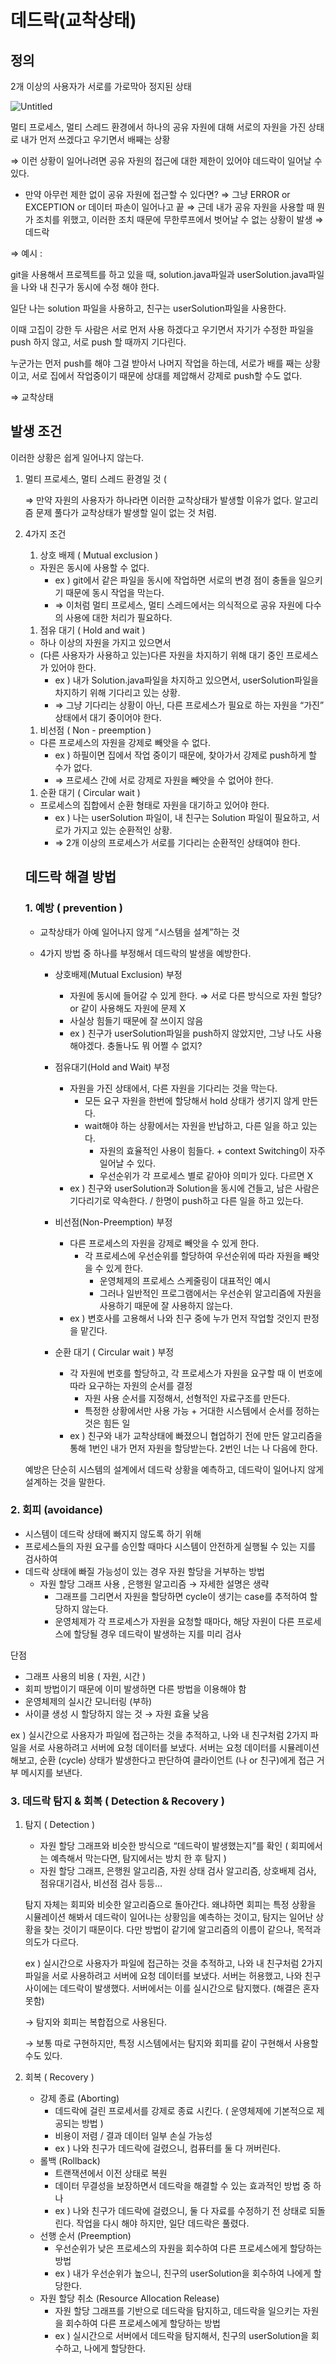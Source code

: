 # 데드락(교착상태)

## 정의

2개 이상의 사용자가 서로를 가로막아 정지된 상태

![Untitled](image/deadlock.png)

멀티 프로세스, 멀티 스레드 환경에서 하나의 공유 자원에 대해 서로의 자원을 가진 상태로 내가 먼저 쓰겠다고 우기면서 배째는 상황

⇒ 이런 상황이 일어나려면 공유 자원의 접근에 대한 제한이 있어야 데드락이 일어날 수 있다.

- 만약 아무런 제한 없이 공유 자원에 접근할 수 있다면?
  ⇒ 그냥 ERROR or EXCEPTION or 데이터 파손이 일어나고 끝
  ⇒ 근데 내가 공유 자원을 사용할 때 뭔가 조치를 위했고, 이러한 조치 때문에 무한루프에서 벗어날 수 없는 상황이 발생 ⇒ 데드락

⇒ 예시 :

git을 사용해서 프로젝트를 하고 있을 때, solution.java파일과 userSolution.java파일을 나와 내 친구가 동시에 수정 해야 한다.

일단 나는 solution 파일을 사용하고, 친구는 userSolution파일을 사용한다.

이때 고집이 강한 두 사람은 서로 먼저 사용 하겠다고 우기면서 자기가 수정한 파일을 push 하지 않고, 서로 push 할 때까지 기다린다.

누군가는 먼저 push를 해야 그걸 받아서 나머지 작업을 하는데, 서로가 배를 째는 상황이고, 서로 집에서 작업중이기 때문에 상대를 제압해서 강제로 push할 수도 없다.

⇒ 교착상태

## 발생 조건

이러한 상황은 쉽게 일어나지 않는다.

1. 멀티 프로세스, 멀티 스레드 환경일 것 (

   ⇒ 만약 자원의 사용자가 하나라면 이러한 교착상태가 발생할 이유가 없다. 알고리즘 문제 풀다가 교착상태가 발생할 일이 없는 것 처럼.

2. 4가지 조건

   1. 상호 배제 ( Mutual exclusion )

   - 자원은 동시에 사용할 수 없다.
     - ex ) git에서 같은 파일을 동시에 작업하면 서로의 변경 점이 충돌을 일으키기 때문에 동시 작업을 막는다.
     - ⇒ 이처럼 멀티 프로세스, 멀티 스레드에서는 의식적으로 공유 자원에 다수의 사용에 대한 처리가 필요하다.

   1. 점유 대기 ( Hold and wait )

   - 하나 이상의 자원을 가지고 있으면서
   - (다른 사용자가 사용하고 있는)다른 자원을 차지하기 위해 대기 중인 프로세스가 있어야 한다.
     - ex ) 내가 Solution.java파일을 차지하고 있으면서, userSolution파일을 차지하기 위해 기다리고 있는 상황.
     - ⇒ 그냥 기다리는 상황이 아닌, 다른 프로세스가 필요로 하는 자원을 “가진” 상태에서 대기 중이어야 한다.

   1. 비선점 ( Non - preemption )

   - 다른 프로세스의 자원을 강제로 빼앗을 수 없다.
     - ex ) 하필이면 집에서 작업 중이기 때문에, 찾아가서 강제로 push하게 할 수가 없다.
     - ⇒ 프로세스 간에 서로 강제로 자원을 빼앗을 수 없어야 한다.

   1. 순환 대기 ( Circular wait )

   - 프로세스의 집합에서 순환 형태로 자원을 대기하고 있어야 한다.
     - ex ) 나는 userSolution 파일이, 내 친구는 Solution 파일이 필요하고, 서로가 가지고 있는 순환적인 상황.
     - ⇒ 2개 이상의 프로세스가 서로를 기다리는 순환적인 상태여야 한다.

   ## 데드락 해결 방법

   ### 1. 예방 ( prevention )

   - 교착상태가 아예 일어나지 않게 “시스템을 설계”하는 것
   - 4가지 방법 중 하나를 부정해서 데드락의 발생을 예방한다.

     - 상호배제(Mutual Exclusion) 부정
       - 자원에 동시에 들어갈 수 있게 한다.
         ⇒ 서로 다른 방식으로 자원 할당? or 같이 사용해도 자원에 문제 X
       - 사실상 힘들기 때문에 잘 쓰이지 않음
       - ex ) 친구가 userSolution파일을 push하지 않았지만, 그냥 나도 사용해야겠다. 충돌나도 뭐 어쩔 수 없지?
     - 점유대기(Hold and Wait) 부정
       - 자원을 가진 상태에서, 다른 자원을 기다리는 것을 막는다.
         - 모든 요구 자원을 한번에 할당해서 hold 상태가 생기지 않게 만든다.
         - wait해야 하는 상황에서는 자원을 반납하고, 다른 일을 하고 있는다.
           - 자원의 효율적인 사용이 힘들다. + context Switching이 자주 일어날 수 있다.
           - 우선순위가 각 프로세스 별로 같아야 의미가 있다. 다르면 X
       - ex ) 친구와 userSolution과 Solution을 동시에 건들고, 남은 사람은 기다리기로 약속한다. / 한명이 push하고 다른 일을 하고 있는다.
     - 비선점(Non-Preemption) 부정

       - 다른 프로세스의 자원을 강제로 빼앗을 수 있게 한다.
         - 각 프로세스에 우선순위를 할당하여 우선순위에 따라 자원을 빼앗을 수 있게 한다.
           - 운영체제의 프로세스 스케줄링이 대표적인 예시
           - 그러나 일반적인 프로그램에서는 우선순위 알고리즘에 자원을 사용하기 때문에 잘 사용하지 않는다.
       - ex ) 변호사를 고용해서 나와 친구 중에 누가 먼저 작업할 것인지 판정을 맡긴다.

     - 순환 대기 ( Circular wait ) 부정
       - 각 자원에 번호를 할당하고, 각 프로세스가 자원을 요구할 때 이 번호에 따라 요구하는 자원의 순서를 결정
         - 자원 사용 순서를 지정해서, 선형적인 자료구조를 만든다.
         - 특정한 상황에서만 사용 가능 + 거대한 시스템에서 순서를 정하는 것은 힘든 일
       - ex ) 친구와 내가 교착상태에 빠졌으니 협업하기 전에 만든 알고리즘을 통해 1번인 내가 먼저 자원을 할당받는다. 2번인 너는 나 다음에 한다.

   예방은 단순히 시스템의 설계에서 데드락 상황을 예측하고, 데드락이 일어나지 않게 설계하는 것을 말한다.

### 2. 회피 **(avoidance)**

- 시스템이 데드락 상태에 빠지지 않도록 하기 위해
- 프로세스들의 자원 요구를 승인할 때마다 시스템이 안전하게 실행될 수 있는 지를 검사하여
- 데드락 상태에 빠질 가능성이 있는 경우 자원 할당을 거부하는 방법
  - 자원 할당 그래프 사용 , 은행원 알고리즘 → 자세한 설명은 생략
    - 그래프를 그리면서 자원을 할당하면 cycle이 생기는 case를 추적하여 할당하지 않는다.
    - 운영체제가 각 프로세스가 자원을 요청할 때마다, 해당 자원이 다른 프로세스에 할당될 경우 데드락이 발생하는 지를 미리 검사

단점

- 그래프 사용의 비용 ( 자원, 시간 )
- 회피 방법이기 때문에 이미 발생하면 다른 방법을 이용해야 함
- 운영체제의 실시간 모니터링 (부하)
- 사이클 생성 시 할당하지 않는 것 → 자원 효율 낮음

ex ) 실시간으로 사용자가 파일에 접근하는 것을 추적하고, 나와 내 친구처럼 2가지 파일을 서로 사용하려고 서버에 요청 데이터를 보냈다. 서버는 요청 데이터를 시뮬레이션 해보고, 순환 (cycle) 상태가 발생한다고 판단하여 클라이언트 (나 or 친구)에게 접근 거부 메시지를 보낸다.

### 3. 데드락 탐지 & 회복 ( Detection & Recovery )

1. 탐지 ( Detection )

   - 자원 할당 그래프와 비슷한 방식으로 “데드락이 발생했는지”를 확인 ( 회피에서는 예측해서 막는다면, 탐지에서는 방치 한 후 탐지 )
   - 자원 할당 그래프, 은행원 알고리즘, 자원 상태 검사 알고리즘, 상호배제 검사, 점유대기검사, 비선점 검사 등등…

   탐지 자체는 회피와 비슷한 알고리즘으로 돌아간다. 왜냐하면 회피는 특정 상황을 시뮬레이션 해봐서 데드락이 일어나는 상황임을 예측하는 것이고, 탐지는 일어난 상황을 찾는 것이기 때문이다. 다만 방법이 같기에 알고리즘의 이름이 같으나, 목적과 의도가 다르다.

   ex ) 실시간으로 사용자가 파일에 접근하는 것을 추적하고, 나와 내 친구처럼 2가지 파일을 서로 사용하려고 서버에 요청 데이터를 보냈다. 서버는 허용했고, 나와 친구 사이에는 데드락이 발생했다. 서버에서는 이를 실시간으로 탐지했다. (해결은 혼자 못함)

   → 탐지와 회피는 복합접으로 사용된다.

   → 보통 따로 구현하지만, 특정 시스템에서는 탐지와 회피를 같이 구현해서 사용할 수도 있다.

2. 회복 ( Recovery )
   - 강제 종료 (Aborting)
     - 데드락에 걸린 프로세서를 강제로 종료 시킨다. ( 운영체제에 기본적으로 제공되는 방법 )
     - 비용이 저렴 / 결과 데이터 일부 손실 가능성
     - ex ) 나와 친구가 데드락에 걸렸으니, 컴퓨터를 둘 다 꺼버린다.
   - 롤백 (Rollback)
     - 트랜잭션에서 이전 상태로 복원
     - 데이터 무결성을 보장하면서 데드락을 해결할 수 있는 효과적인 방법 중 하나
     - ex ) 나와 친구가 데드락에 걸렸으니, 둘 다 자료를 수정하기 전 상태로 되돌린다. 작업을 다시 해야 하지만, 일단 데드락은 풀렸다.
   - 선행 순서 (Preemption)
     - 우선순위가 낮은 프로세스의 자원을 회수하여 다른 프로세스에게 할당하는 방법
     - ex ) 내가 우선순위가 높으니, 친구의 userSolution을 회수하여 나에게 할당한다.
   - 자원 할당 취소 (Resource Allocation Release)
     - 자원 할당 그래프를 기반으로 데드락을 탐지하고, 데드락을 일으키는 자원을 회수하여 다른 프로세스에게 할당하는 방법
     - ex ) 실시간으로 서버에서 데드락을 탐지해서, 친구의 userSolution을 회수하고, 나에게 할당한다.
